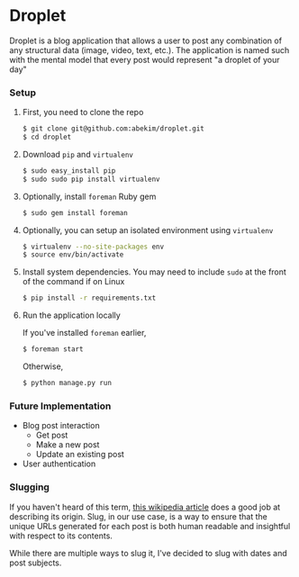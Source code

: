 Droplet
=======

Droplet is a blog application that allows a user to post any combination of any structural data (image, video, text, etc.).
The application is named such with the mental model that every post would represent "a droplet of your day"

### Setup

1. First, you need to clone the repo

    ```bash
    $ git clone git@github.com:abekim/droplet.git
    $ cd droplet
    ```

2. Download `pip` and `virtualenv`

    ```bash
    $ sudo easy_install pip 
    $ sudo sudo pip install virtualenv
    ```

3. Optionally, install `foreman` Ruby gem

    ```bash
    $ sudo gem install foreman
    ```

4. Optionally, you can setup an isolated environment using `virtualenv`

    ```bash
    $ virtualenv --no-site-packages env 
    $ source env/bin/activate
    ```

5. Install system dependencies. You may need to include `sudo` at the front of the command if on Linux

    ```bash
    $ pip install -r requirements.txt
    ```

6. Run the application locally

    If you've installed `foreman` earlier,

    ```bash
    $ foreman start
    ```

    Otherwise,

    ```bash
    $ python manage.py run
    ```

### Future Implementation

- Blog post interaction
	- Get post
	- Make a new post
	- Update an existing post
- User authentication

### Slugging

If you haven't heard of this term, [this wikipedia article](https://en.wikipedia.org/wiki/Slug_(publishing)) does a good job at describing its origin. Slug, in our use case, is a way to ensure that the unique URLs generated for each post is both human readable and insightful with respect to its contents.

While there are multiple ways to slug it, I've decided to slug with dates and post subjects.
